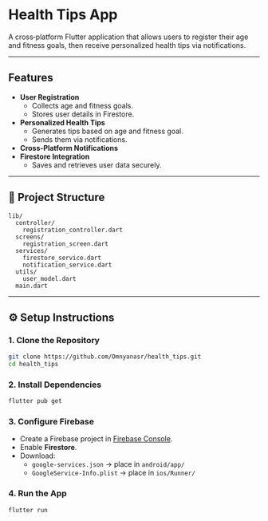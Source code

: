 # **Health Tips App**  

A cross‑platform Flutter application that allows users to register their age and fitness goals, then receive personalized health tips via notifications.  

---

## **Features**
- **User Registration**
  - Collects age and fitness goals.
  - Stores user details in Firestore.
- **Personalized Health Tips**
  - Generates tips based on age and fitness goal.
  - Sends them via notifications.
- **Cross‑Platform Notifications**
- **Firestore Integration**
  - Saves and retrieves user data securely.

---

## **📂 Project Structure**
```
lib/
  controller/
    registration_controller.dart
  screens/
    registration_screen.dart
  services/
    firestore_service.dart
    notification_service.dart
  utils/
    user_model.dart
  main.dart
```

---

## **⚙️ Setup Instructions**
### **1. Clone the Repository**
```bash
git clone https://github.com/Omnyanasr/health_tips.git
cd health_tips
```

### **2. Install Dependencies**
```bash
flutter pub get
```

### **3. Configure Firebase**
- Create a Firebase project in [Firebase Console](https://console.firebase.google.com/).
- Enable **Firestore**.
- Download:
  - `google-services.json` → place in `android/app/`
  - `GoogleService-Info.plist` → place in `ios/Runner/`

### **4. Run the App**
```bash
flutter run
```
